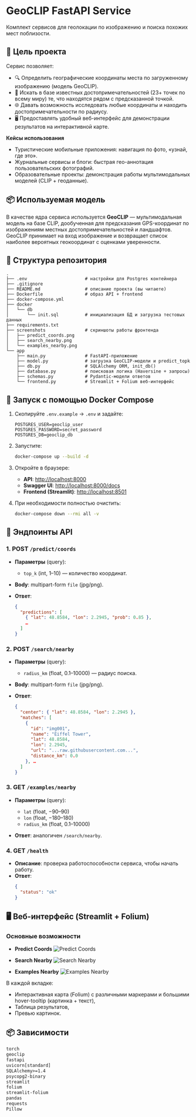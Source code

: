 # GeoCLIP FastAPI Service

Комплект сервисов для геолокации по изображению и поиска похожих мест поблизости.

## 🎯 Цель проекта

Сервис позволяет:
- 🔍 Определить географические координаты места по загруженному изображению (модель GeoCLIP).  
- 📍 Искать в базе известных достопримечательностей (23+ точек по всему миру) те, что находятся рядом с предсказанной точкой.  
- 🌐 Давать возможность исследовать любые координаты и находить достопримечательности по радиусу.  
- 🖥 Предоставлять удобный веб-интерфейс для демонстрации результатов на интерактивной карте.

**Кейсы использования**  
- Туристические мобильные приложения: навигация по фото, «узнай, где это».  
- Журнальные сервисы и блоги: быстрая гео-аннотация пользовательских фотографий.  
- Образовательные проекты: демонстрация работы мультимодальных моделей (CLIP + геоданные).  

## 📦 Используемая модель

В качестве ядра сервиса используется **GeoCLIP** — мультимодальная модель на базе CLIP, дообученная для предсказания GPS-координат по изображениям местных достопримечательностей и ландшафтов. GeoCLIP принимает на вход изображение и возвращает список наиболее вероятных геокоординат с оценками уверенности.

## 📁 Структура репозитория

```text
.
├── .env                      # настройки для Postgres контейнера
├── .gitignore
├── README.md                 # описание проекта (вы читаете)
├── Dockerfile                # образ API + frontend
├── docker-compose.yml
├── docker
│   └── db
│       └── init.sql          # инициализация БД и загрузка тестовых данных
├── requirements.txt
├── screenshots               # скриншоты работы фронтенда
│   ├── predict_coords.png
│   ├── search_nearby.png
│   └── examples_nearby.png
└── app
    ├── main.py               # FastAPI-приложение
    ├── model.py              # загрузка GeoCLIP-модели и predict_topk
    ├── db.py                 # SQLAlchemy ORM, init_db()
    ├── database.py           # поисковая логика (Haversine + запросы)
    ├── schemas.py            # Pydantic-модели ответов
    └── frontend.py           # Streamlit + Folium веб-интерфейс
````

## 🚀 Запуск с помощью Docker Compose

1. Скопируйте `.env.example` → `.env` и задайте:

   ```dotenv
   POSTGRES_USER=geoclip_user
   POSTGRES_PASSWORD=secret_password
   POSTGRES_DB=geoclip_db
   ```

2. Запустите:

   ```bash
   docker-compose up --build -d
   ```

3. Откройте в браузере:

   * **API**: [http://localhost:8000](http://localhost:8000)
   * **Swagger UI**: [http://localhost:8000/docs](http://localhost:8000/docs)
   * **Frontend (Streamlit)**: [http://localhost:8501](http://localhost:8501)

4. При необходимости полностью очистить:

   ```bash
   docker-compose down --rmi all -v
   ```

## 📑 Эндпоинты API

### 1. POST `/predict/coords`

* **Параметры** (query):

  * `top_k` (int, 1–10) — количество координат.
* **Body**: multipart-form `file` (jpg/png).
* **Ответ**:

  ```json
  {
    "predictions": [
      { "lat": 48.8584, "lon": 2.2945, "prob": 0.85 },
      …
    ]
  }
  ```

### 2. POST `/search/nearby`

* **Параметры** (query):

  * `radius_km` (float, 0.1–10000) — радиус поиска.
* **Body**: multipart-form `file` (jpg/png).
* **Ответ**:

  ```json
  {
    "center": { "lat": 48.8584, "lon": 2.2945 },
    "matches": [
      {
        "id": "img001",
        "name": "Eiffel Tower",
        "lat": 48.8584,
        "lon": 2.2945,
        "url": "...raw.githubusercontent.com...",
        "distance_km": 0.0
      }, …
    ]
  }
  ```

### 3. GET `/examples/nearby`

* **Параметры** (query):

  * `lat`  (float, −90–90)
  * `lon`  (float, −180–180)
  * `radius_km` (float, 0.1–10000)
* **Ответ**: аналогичен `/search/nearby`.

### 4. GET `/health`
- **Описание**: проверка работоспособности сервиса, чтобы начать работу.
- **Ответ**:
  ```json
  {
    "status": "ok"
  }

## 🖥 Веб-интерфейс (Streamlit + Folium)

### Основные возможности

* **Predict Coords**
  ![Predict Coords](./screenshots/predict_coords.png)

* **Search Nearby**
  ![Search Nearby](./screenshots/search_nearby.png)

* **Examples Nearby**
  ![Examples Nearby](./screenshots/examples_nearby.png)

В каждой вкладке:

* Интерактивная карта (Folium) с различными маркерами и большими hover-tooltip (картинка + текст),
* Таблица результатов,
* Превью картинок.

## 📦 Зависимости

```txt
torch
geoclip
fastapi
uvicorn[standard]
SQLAlchemy>=1.4
psycopg2-binary
streamlit
folium
streamlit-folium
pandas
requests
Pillow
```
